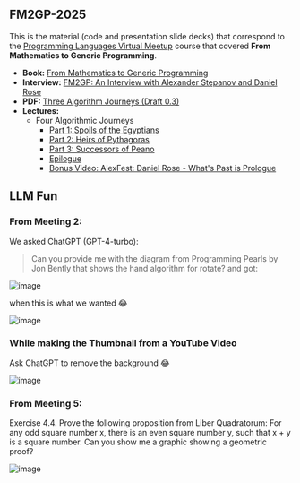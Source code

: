 ## FM2GP-2025

This is the material (code and presentation slide decks) that correspond to the [Programming Languages Virtual Meetup](https://www.meetup.com/Programming-Languages-Toronto-Meetup/) course that covered **From Mathematics to Generic Programming**.

* **Book:** [From Mathematics to Generic Programming](https://www.fm2gp.com)
* **Interview:** [FM2GP: An Interview with Alexander Stepanov and Daniel Rose](https://www.informit.com/articles/article.aspx?p=2314360)
* **PDF:** [Three Algorithm Journeys (Draft 0.3)](https://www.stepanovpapers.com/Journeys/Journeys-0.3.pdf)
* **Lectures:**
  * Four Algorithmic Journeys
    * [Part 1: Spoils of the Egyptians](https://www.youtube.com/playlist?list=PLHxtyCq_WDLV5N5zUCBCDC2WqF1VBDGg1)
    * [Part 2: Heirs of Pythagoras](https://www.youtube.com/playlist?list=PLHxtyCq_WDLW0NqZCcrrQUa24H_af6Mrn)
    * [Part 3: Successors of Peano](https://www.youtube.com/playlist?list=PLHxtyCq_WDLXrHwcaay14-4FXdzQBIMGx)
    * [Epilogue](https://www.youtube.com/playlist?list=PLHxtyCq_WDLVQPzEm3igPiYOR68HQcMZT)
    * [Bonus Video: AlexFest: Daniel Rose - What's Past is Prologue](https://www.youtube.com/watch?v=rm-4_kVucaE)
## LLM Fun

### From Meeting 2:
We asked ChatGPT (GPT-4-turbo):
> Can you provide me with the diagram from Programming Pearls by Jon Bently that shows the hand algorithm for rotate?
and got:

![image](https://github.com/user-attachments/assets/7f77c7da-d23f-415b-89e4-461ccdd16a03)

when this is what we wanted 😂

![image](https://github.com/user-attachments/assets/cbcfe0a9-db90-4695-9ba8-908c849e8c7b)

### While making the Thumbnail from a YouTube Video

Ask ChatGPT to remove the background 😂

![image](https://github.com/user-attachments/assets/3a6ad610-a9ba-48f7-ab9b-792312e67378)

### From Meeting 5:

Exercise 4.4. Prove the following proposition from Liber Quadratorum: For any odd square number x, there is an even square number y, such that x + y is a square number.
Can you show me a graphic showing a geometric proof?

![image](https://github.com/user-attachments/assets/b8cedfdc-37bc-439f-966d-74e9c49626b1)

